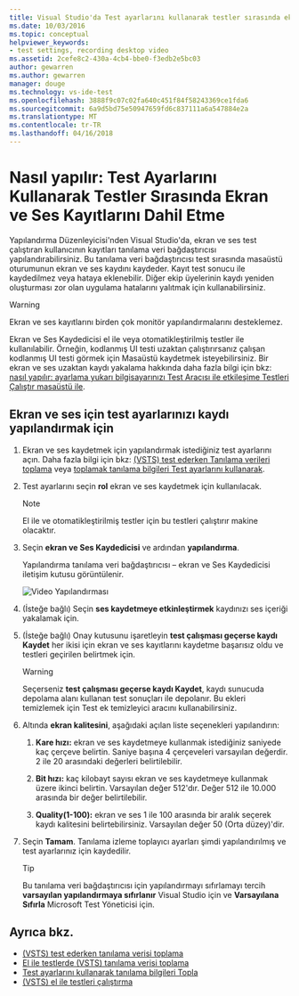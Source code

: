 ```yaml
---
title: Visual Studio'da Test ayarlarını kullanarak testler sırasında ekran ve ses kayıtlarını dahil | Microsoft Docs
ms.date: 10/03/2016
ms.topic: conceptual
helpviewer_keywords:
- test settings, recording desktop video
ms.assetid: 2cefe8c2-430a-4cb4-bbe0-f3edb2e5bc03
author: gewarren
ms.author: gewarren
manager: douge
ms.technology: vs-ide-test
ms.openlocfilehash: 3888f9c07c02fa640c451f84f58243369ce1fda6
ms.sourcegitcommit: 6a9d5bd75e50947659fd6c837111a6a547884e2a
ms.translationtype: MT
ms.contentlocale: tr-TR
ms.lasthandoff: 04/16/2018
---
```

# <a name="how-to-include-recordings-of-the-screen-and-voice-during-tests-using-test-settings"></a>Nasıl yapılır: Test Ayarlarını Kullanarak Testler Sırasında Ekran ve Ses Kayıtlarını Dahil Etme

Yapılandırma Düzenleyicisi'nden Visual Studio'da, ekran ve ses test çalıştıran kullanıcının kayıtları tanılama veri bağdaştırıcısı yapılandırabilirsiniz. Bu tanılama veri bağdaştırıcısı test sırasında masaüstü oturumunun ekran ve ses kaydını kaydeder. Kayıt test sonucu ile kaydedilmez veya hataya eklenebilir. Diğer ekip üyelerinin kaydı yeniden oluşturması zor olan uygulama hatalarını yalıtmak için kullanabilirsiniz.

> [!WARNING]
> Ekran ve ses kayıtlarını birden çok monitör yapılandırmalarını desteklemez.

Ekran ve Ses Kaydedicisi el ile veya otomatikleştirilmiş testler ile kullanılabilir. Örneğin, kodlanmış UI testi uzaktan çalıştırırsanız çalışan kodlanmış UI testi görmek için Masaüstü kaydetmek isteyebilirsiniz. Bir ekran ve ses uzaktan kaydı yakalama hakkında daha fazla bilgi için bkz: [nasıl yapılır: ayarlama yukarı bilgisayarınızı Test Aracısı ile etkileşime Testleri Çalıştır masaüstü ile](../test/how-to-set-up-your-test-agent-to-run-tests-that-interact-with-the-desktop.md).

## <a name="to-configure-screen-and-voice-recording-for-your-test-settings"></a>Ekran ve ses için test ayarlarınızı kaydı yapılandırmak için

1.  Ekran ve ses kaydetmek için yapılandırmak istediğiniz test ayarlarını açın. Daha fazla bilgi için bkz: [(VSTS) test ederken Tanılama verileri toplama](/vsts/manual-test/collect-diagnostic-data) veya [toplamak tanılama bilgileri Test ayarlarını kullanarak](../test/collect-diagnostic-information-using-test-settings.md).

2.  Test ayarlarını seçin **rol** ekran ve ses kaydetmek için kullanılacak.

    > [!NOTE]
    > El ile ve otomatikleştirilmiş testler için bu testleri çalıştırır makine olacaktır.

3.  Seçin **ekran ve Ses Kaydedicisi** ve ardından **yapılandırma**.

     Yapılandırma tanılama veri bağdaştırıcısı – ekran ve Ses Kaydedicisi iletişim kutusu görüntülenir.

     ![Video Yapılandırması](../test/media/testsettingvideoconfiggdr.png "TestSettingVideoConfigGDR")

4.  (İsteğe bağlı) Seçin **ses kaydetmeye etkinleştirmek** kaydınızı ses içeriği yakalamak için.

5.  (İsteğe bağlı) Onay kutusunu işaretleyin **test çalışması geçerse kaydı Kaydet** her ikisi için ekran ve ses kayıtlarını kaydetme başarısız oldu ve testleri geçirilen belirtmek için.

    > [!WARNING]
    > Seçerseniz **test çalışması geçerse kaydı Kaydet**, kaydı sunucuda depolama alanı kullanan test sonuçları ile depolanır. Bu ekleri temizlemek için Test ek temizleyici aracını kullanabilirsiniz.

6.  Altında **ekran kalitesini**, aşağıdaki açılan liste seçenekleri yapılandırın:

    1.  **Kare hızı:** ekran ve ses kaydetmeye kullanmak istediğiniz saniyede kaç çerçeve belirtin. Saniye başına 4 çerçeveleri varsayılan değerdir. 2 ile 20 arasındaki değerleri belirtilebilir.

    2.  **Bit hızı:** kaç kilobayt sayısı ekran ve ses kaydetmeye kullanmak üzere ikinci belirtin. Varsayılan değer 512'dır. Değer 512 ile 10.000 arasında bir değer belirtilebilir.

    3.  **Quality(1-100):** ekran ve ses 1 ile 100 arasında bir aralık seçerek kaydı kalitesini belirtebilirsiniz. Varsayılan değer 50 (Orta düzey)'dir.

7.  Seçin **Tamam**. Tanılama izleme toplayıcı ayarları şimdi yapılandırılmış ve test ayarlarınız için kaydedilir.

    > [!TIP]
    > Bu tanılama veri bağdaştırıcısı için yapılandırmayı sıfırlamayı tercih **varsayılan yapılandırmaya sıfırlanır** Visual Studio için ve **Varsayılana Sıfırla** Microsoft Test Yöneticisi için.

## <a name="see-also"></a>Ayrıca bkz.

- [(VSTS) test ederken tanılama verisi toplama](/vsts/manual-test/collect-diagnostic-data)
- [El ile testlerde (VSTS) tanılama verisi toplama](/vsts/manual-test/mtm/collect-more-diagnostic-data-in-manual-tests)
- [Test ayarlarını kullanarak tanılama bilgileri Topla](../test/collect-diagnostic-information-using-test-settings.md)
- [(VSTS) el ile testleri çalıştırma](/vsts/manual-test/getting-started/run-manual-tests)